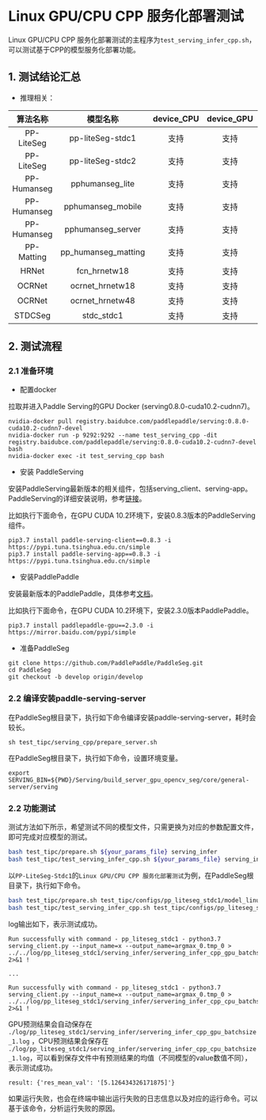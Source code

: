 # Linux GPU/CPU CPP 服务化部署测试

Linux GPU/CPU CPP 服务化部署测试的主程序为`test_serving_infer_cpp.sh`，可以测试基于CPP的模型服务化部署功能。


## 1. 测试结论汇总

- 推理相关：

| 算法名称 | 模型名称 | device_CPU | device_GPU | batchsize |
|  :----:   |  :----: |   :----:   |  :----:  |   :----:   |
|  PP-LiteSeg   |  pp-liteSeg-stdc1 |  支持 | 支持 | 1 |
|  PP-LiteSeg   |  pp-liteSeg-stdc2 |  支持 | 支持 | 1 |
|  PP-Humanseg  |  pphumanseg_lite     |  支持 | 支持 | 1 |
|  PP-Humanseg  |  pphumanseg_mobile   |  支持 | 支持 | 1 |
|  PP-Humanseg  |  pphumanseg_server   |  支持 | 支持 | 1 |
|  PP-Matting   |  pp_humanseg_matting |  支持 | 支持 | 1 |
|  HRNet        |  fcn_hrnetw18     |  支持 | 支持 | 1 |
|  OCRNet       |  ocrnet_hrnetw18  |  支持 | 支持 | 1 |
|  OCRNet       |  ocrnet_hrnetw48  |  支持 | 支持 | 1 |
|  STDCSeg      |  stdc_stdc1       |  支持 | 支持 | 1 |



## 2. 测试流程

### 2.1 准备环境

* 配置docker

拉取并进入Paddle Serving的GPU Docker (serving0.8.0-cuda10.2-cudnn7)。

```
nvidia-docker pull registry.baidubce.com/paddlepaddle/serving:0.8.0-cuda10.2-cudnn7-devel
nvidia-docker run -p 9292:9292 --name test_serving_cpp -dit registry.baidubce.com/paddlepaddle/serving:0.8.0-cuda10.2-cudnn7-devel bash
nvidia-docker exec -it test_serving_cpp bash
```

* 安装 PaddleServing

安装PaddleServing最新版本的相关组件，包括serving_client、serving-app。
PaddleServing的详细安装说明，参考[链接](https://github.com/PaddlePaddle/Serving/blob/v0.9.0/doc/Install_CN.md)。

比如执行下面命令，在GPU CUDA 10.2环境下，安装0.8.3版本的PaddleServing组件。

```
pip3.7 install paddle-serving-client==0.8.3 -i https://pypi.tuna.tsinghua.edu.cn/simple
pip3.7 install paddle-serving-app==0.8.3 -i https://pypi.tuna.tsinghua.edu.cn/simple
```

* 安装PaddlePaddle

安装最新版本的PaddlePaddle，具体参考[文档](https://www.paddlepaddle.org.cn/install/quick?docurl=/documentation/docs/zh/install/pip/linux-pip.html)。

比如执行下面命令，在GPU CUDA 10.2环境下，安装2.3.0版本PaddlePaddle。

```
pip3.7 install paddlepaddle-gpu==2.3.0 -i https://mirror.baidu.com/pypi/simple
```

* 准备PaddleSeg

```
git clone https://github.com/PaddlePaddle/PaddleSeg.git
cd PaddleSeg
git checkout -b develop origin/develop
```

### 2.2 编译安装paddle-serving-server

在PaddleSeg根目录下，执行如下命令编译安装paddle-serving-server，耗时会较长。
```
sh test_tipc/serving_cpp/prepare_server.sh
```

在PaddleSeg根目录下，执行如下命令，设置环境变量。
```
export SERVING_BIN=${PWD}/Serving/build_server_gpu_opencv_seg/core/general-server/serving
```

### 2.2 功能测试

测试方法如下所示，希望测试不同的模型文件，只需更换为对应的参数配置文件，即可完成对应模型的测试。

```bash
bash test_tipc/prepare.sh ${your_params_file} serving_infer
bash test_tipc/test_serving_infer_cpp.sh ${your_params_file} serving_infer
```

以`PP-LiteSeg-Stdc1`的`Linux GPU/CPU CPP 服务化部署测试`为例，在PaddleSeg根目录下，执行如下命令。

```bash
bash test_tipc/prepare.sh test_tipc/configs/pp_liteseg_stdc1/model_linux_gpu_normal_normal_serving_cpp_linux_gpu_cpu.txt serving_infer
bash test_tipc/test_serving_infer_cpp.sh test_tipc/configs/pp_liteseg_stdc1/model_linux_gpu_normal_normal_serving_cpp_linux_gpu_cpu.txt serving_infer
```

log输出如下，表示测试成功。

```
Run successfully with command - pp_liteseg_stdc1 - python3.7 serving_client.py --input_name=x --output_name=argmax_0.tmp_0 > ../../log/pp_liteseg_stdc1/serving_infer/servering_infer_cpp_gpu_batchsize_1.log 2>&1 !

...

Run successfully with command - pp_liteseg_stdc1 - python3.7 serving_client.py --input_name=x --output_name=argmax_0.tmp_0 > ../../log/pp_liteseg_stdc1/serving_infer/servering_infer_cpp_cpu_batchsize_1.log 2>&1 !
```

GPU预测结果会自动保存在 `./log/pp_liteseg_stdc1/serving_infer/servering_infer_cpp_gpu_batchsize_1.log` ，CPU预测结果会保存在 `./log/pp_liteseg_stdc1/serving_infer/servering_infer_cpp_cpu_batchsize_1.log`，可以看到保存文件中有预测结果的均值（不同模型的value数值不同），表示测试成功。

```
result: {'res_mean_val': '[5.126434326171875]'}
```

如果运行失败，也会在终端中输出运行失败的日志信息以及对应的运行命令。可以基于该命令，分析运行失败的原因。
